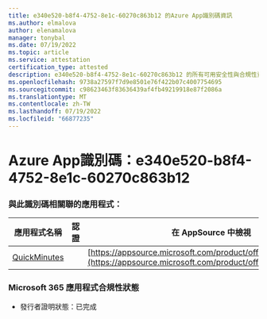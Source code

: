 ```yaml
---
title: e340e520-b8f4-4752-8e1c-60270c863b12 的Azure App識別碼資訊
ms.author: elmalova
author: elenamalova
manager: tonybal
ms.date: 07/19/2022
ms.topic: article
ms.service: attestation
certification_type: attested
description: e340e520-b8f4-4752-8e1c-60270c863b12 的所有可用安全性與合規性資訊。
ms.openlocfilehash: 9738a27597f7d9e8501e76f422b07c4007754695
ms.sourcegitcommit: c98623463f83636439af4fb49219918e87f2086a
ms.translationtype: MT
ms.contentlocale: zh-TW
ms.lasthandoff: 07/19/2022
ms.locfileid: "66877235"
---
```

# <a name="azure-app-id-e340e520-b8f4-4752-8e1c-60270c863b12"></a>Azure App識別碼：e340e520-b8f4-4752-8e1c-60270c863b12


### <a name="apps-associated-with-this-id"></a>與此識別碼相關聯的應用程式：
| **應用程式名稱** | **認證** | **在 AppSource 中檢視** |
|--------------|---------------|-----------------------|
| [QuickMinutes](../forward/WA200004414.md) |  | [https://appsource.microsoft.com/product/office/WA200004414](https://appsource.microsoft.com/product/office/WA200004414) |

### <a name="microsoft-365-app-compliance-status"></a>Microsoft 365 應用程式合規性狀態
- 發行者證明狀態：已完成
